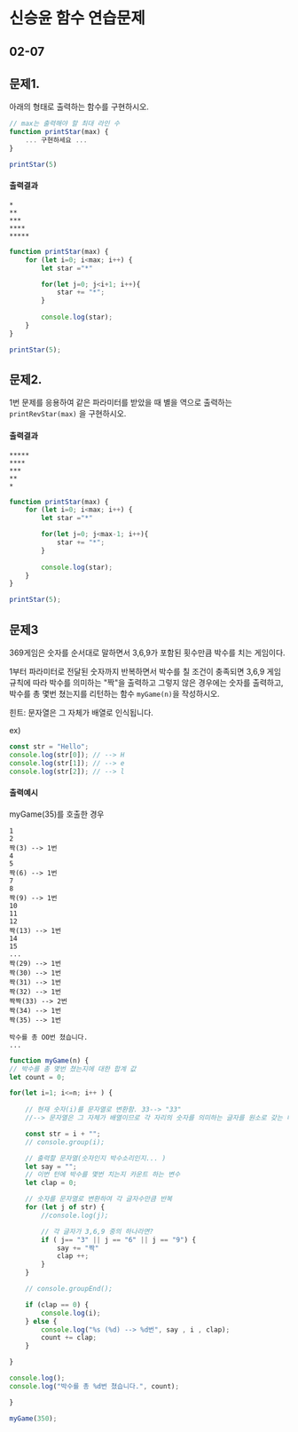 #  신승윤 함수 연습문제
## 02-07
## 문제1.

아래의 형태로 출력하는 함수를 구현하시오.

```js
// max는 출력해야 할 최대 라인 수
function printStar(max) {
    ... 구현하세요 ...
}

printStar(5)
```

#### 출력결과

```
*
**
***
****
*****
```

```js
function printStar(max) {    
    for (let i=0; i<max; i++) {
        let star ="*"

        for(let j=0; j<i+1; i++){
            star += "*";
        }
        
        console.log(star);
    }
}

printStar(5);
```

## 문제2.

1번 문제를 응용하여 같은 파라미터를 받았을 때 별을 역으로 출력하는 `printRevStar(max)` 을 구현하시오.


#### 출력결과

```
*****
****
***
**
*
```
```js
function printStar(max) {
    for (let i=0; i<max; i++) {
        let star ="*"

        for(let j=0; j<max-1; i++){
            star += "*";
        }
        
        console.log(star);
    }
}

printStar(5);
```



## 문제3

369게임은 숫자를 순서대로 말하면서 3,6,9가 포함된 횟수만큼 박수를 치는 게임이다.

1부터 파라미터로 전달된 숫자까지 반복하면서 박수를 칠 조건이 충족되면 3,6,9 게임 규칙에 따라 박수를 의미하는 "짝"을 출력하고 그렇지 않은 경우에는 숫자를 출력하고, 박수를 총 몇번 쳤는지를 리턴하는 함수 `myGame(n)`을 작성하시오.

힌트: 문자열은 그 자체가 배열로 인식됩니다.

ex)
```js
const str = "Hello";
console.log(str[0]); // --> H
console.log(str[1]); // --> e
console.log(str[2]); // --> l
```

#### 출력예시

myGame(35)를 호출한 경우

```
1
2
짝(3) --> 1번
4
5
짝(6) --> 1번
7
8
짝(9) --> 1번
10
11
12
짝(13) --> 1번
14
15
...
짝(29) --> 1번
짝(30) --> 1번
짝(31) --> 1번
짝(32) --> 1번
짝짝(33) --> 2번
짝(34) --> 1번
짝(35) --> 1번

박수를 총 OO번 쳤습니다.
...

```

```js
function myGame(n) {
// 박수를 총 몇번 쳤는지에 대한 합계 값
let count = 0;

for(let i=1; i<=n; i++ ) {
    
    // 현재 숫자(i)를 문자열로 변환함. 33--> "33"
    //--> 문자열은 그 자체가 배열이므로 각 자리의 숫자를 의미하는 글자를 원소로 갖는 배열이 된다고 볼 수 있다.

    const str = i + "";
    // console.group(i);

    // 출력할 문자열(숫자인지 박수소리인지... )
    let say = "";
    // 이번 턴에 박수를 몇번 치는지 카운트 하는 변수
    let clap = 0;

    // 숫자를 문자열로 변환하여 각 글자수만큼 반복
    for (let j of str) {
        //console.log(j);

        // 각 글자가 3,6,9 중의 하나라면?
        if ( j== "3" || j == "6" || j == "9") {
            say += "짝"
            clap ++;
        }
    }

    // console.groupEnd();

    if (clap == 0) {
        console.log(i);
    } else {
        console.log("%s (%d) --> %d번", say , i , clap);
        count += clap;
    }

}

console.log();
console.log("박수를 총 %d번 쳤습니다.", count);

}

myGame(350);


```
